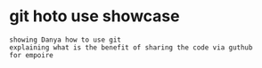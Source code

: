 # git hoto use showcase

    showing Danya how to use git
    explaining what is the benefit of sharing the code via guthub
    for empoire